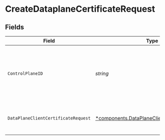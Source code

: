 # CreateDataplaneCertificateRequest


## Fields

| Field                                                                                                         | Type                                                                                                          | Required                                                                                                      | Description                                                                                                   | Example                                                                                                       |
| ------------------------------------------------------------------------------------------------------------- | ------------------------------------------------------------------------------------------------------------- | ------------------------------------------------------------------------------------------------------------- | ------------------------------------------------------------------------------------------------------------- | ------------------------------------------------------------------------------------------------------------- |
| `ControlPlaneID`                                                                                              | *string*                                                                                                      | :heavy_check_mark:                                                                                            | The UUID of your control plane. This variable is available in the Konnect manager.                            | 9524ec7d-36d9-465d-a8c5-83a3c9390458                                                                          |
| `DataPlaneClientCertificateRequest`                                                                           | [*components.DataPlaneClientCertificateRequest](../../models/components/dataplaneclientcertificaterequest.md) | :heavy_minus_sign:                                                                                            | Request body for creating a dp-client-certificate.                                                            |                                                                                                               |